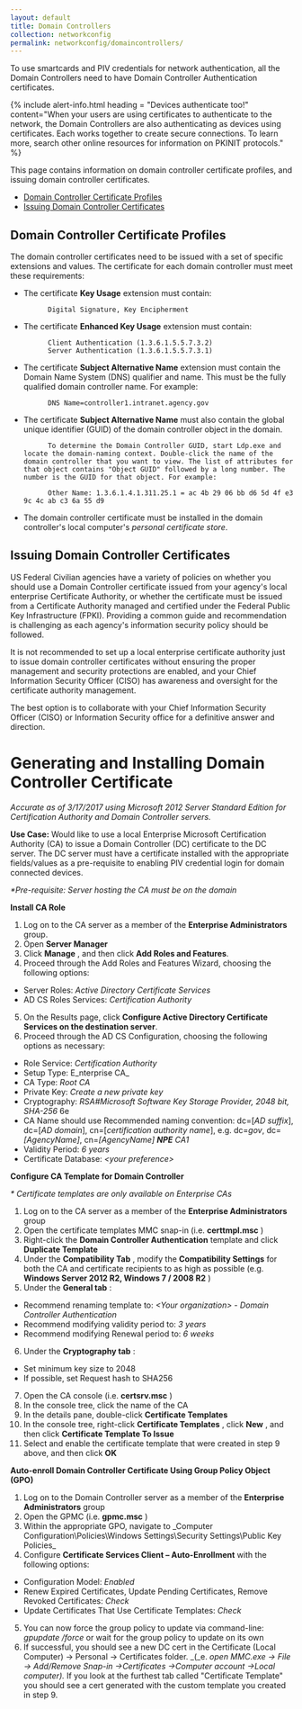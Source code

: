 ```yaml
---
layout: default
title: Domain Controllers
collection: networkconfig
permalink: networkconfig/domaincontrollers/
---
```


To use smartcards and PIV credentials for network authentication, all the Domain Controllers need to have Domain Controller Authentication certificates.

{% include alert-info.html heading = "Devices authenticate too!" content="When your users are using certificates to authenticate to the network, the Domain Controllers are also authenticating as devices using certificates.  Each works together to create secure connections.  To learn more, search other online resources for information on PKINIT protocols." %}

This page contains information on domain controller certificate profiles, and issuing domain controller certificates.

- [Domain Controller Certificate Profiles](#domain-controller-certificate-profiles)
- [Issuing Domain Controller Certificates](#issuing-domain-controller-certificates)

## Domain Controller Certificate Profiles
The domain controller certificates need to be issued with a set of specific extensions and values.  The certificate for each domain controller must meet these requirements:

- The certificate **Key Usage** extension must contain:

            Digital Signature, Key Encipherment

- The certificate **Enhanced Key Usage** extension must contain:

            Client Authentication (1.3.6.1.5.5.7.3.2)
            Server Authentication (1.3.6.1.5.5.7.3.1)

- The certificate **Subject Alternative Name** extension must contain the Domain Name System (DNS) qualifier and name.  This must be the fully qualified domain controller name.  For example:

            DNS Name=controller1.intranet.agency.gov

- The certificate **Subject Alternative Name** must also contain the global unique identifier (GUID) of the domain controller object in the domain.

            To determine the Domain Controller GUID, start Ldp.exe and locate the domain-naming context. Double-click the name of the domain controller that you want to view. The list of attributes for that object contains "Object GUID" followed by a long number. The number is the GUID for that object. For example:

            Other Name: 1.3.6.1.4.1.311.25.1 = ac 4b 29 06 bb d6 5d 4f e3 9c 4c ab c3 6a 55 d9

- The domain controller certificate must be installed in the domain controller's local computer's _personal certificate store_.

## Issuing Domain Controller Certificates
US Federal Civilian agencies have a variety of policies on whether you should use a Domain Controller certificate issued from your agency's local enterprise Certificate Authority, or whether the certificate must be issued from a Certificate Authority managed and certified under the Federal Public Key Infrastructure (FPKI).  Providing a common guide and recommendation is challenging as each agency's information security policy should be followed.

It is not recommended to set up a local enterprise certificate authority just to issue domain controller certificates without ensuring the proper management and security protections are enabled, and your Chief Information Security Officer (CISO) has awareness and oversight for the certificate authority management.

The best option is to collaborate with your Chief Information Security Officer (CISO) or Information Security office for a definitive answer and direction.


# Generating and Installing Domain Controller Certificate

_Accurate as of 3/17/2017 using Microsoft 2012 Server Standard Edition for Certification Authority and Domain Controller servers._

**Use Case:** Would like to use a local Enterprise Microsoft Certification Authority (CA) to issue a Domain Controller (DC) certificate to the DC server. The DC server must have a certificate installed with the appropriate fields/values as a pre-requisite to enabling PIV credential login for domain connected devices.

_\*Pre-requisite: Server hosting the CA must be on the domain_

**Install CA Role**

1. Log on to the CA server as a member of the **Enterprise Administrators** group.
2. Open **Server Manager**
3. Click **Manage** , and then click **Add Roles and Features**.
4. Proceed through the Add Roles and Features Wizard, choosing the following options:
  * Server Roles: _Active Directory Certificate Services_
  * AD CS Roles Services: _Certification Authority_ 
5. On the Results page, click **Configure Active Directory Certificate Services on the destination server**.
6. Proceed through the AD CS Configuration, choosing the following options as necessary:
  * Role Service: _Certification Authority_ 
  * Setup Type: E_nterprise CA_ 
  * CA Type: _Root CA_
  * Private Key: _Create a new private key_ 
  * Cryptography: _RSA#Microsoft Software Key Storage Provider, 2048 bit, SHA-256_ 6e
  * CA Name should use Recommended naming convention:
        dc=[_AD suffix_], dc=[_AD domain_], cn=[_certification authority name_], 
        e.g. dc=_gov_, dc=_[AgencyName]_, cn=_[AgencyName] __NPE__ CA1_ 
  * Validity Period: _6 years_ 
  * Certificate Database: _&lt;your preference&gt;_ 



**Configure CA Template for Domain Controller**

_\* Certificate templates are only available on Enterprise CAs_

1. Log on to the CA server as a member of the **Enterprise Administrators** group
2. Open the certificate templates MMC snap-in (i.e. **certtmpl.msc** )
3. Right-click the **Domain Controller Authentication** template and click **Duplicate Template**
4. Under the **Compatibility Tab** , modify the **Compatibility Settings** for both the CA and certificate recipients to as high as possible (e.g. **Windows Server 2012 R2, Windows 7 / 2008 R2** )
5. Under the **General tab** :
  * Recommend renaming template to: _&lt;Your organization&gt; - Domain Controller Authentication_
  * Recommend modifying validity period to:  _3 years_
  * Recommend modifying Renewal period to: _6 weeks_
6. Under the **Cryptography tab** :
  * Set minimum key size to 2048
  * If possible, set Request hash to SHA256
7. Open the CA console (i.e. **certsrv.msc** )
8. In the console tree, click the name of the CA
9. In the details pane, double-click **Certificate Templates**
10. In the console tree, right-click **Certificate Templates** , click **New** , and then click **Certificate Template To Issue**
11. Select and enable the certificate template that were created in step 9 above, and then click **OK**

**Auto-enroll Domain Controller Certificate Using Group Policy Object (GPO)**

1. Log on to the Domain Controller server as a member of the **Enterprise Administrators** group
2. Open the GPMC (i.e. **gpmc.msc** )
3. Within the appropriate GPO, navigate to _Computer Configuration\Policies\Windows Settings\Security Settings\Public Key Policies\_
4. Configure **Certificate Services Client – Auto-Enrollment** with the following options:
  * Configuration Model: _Enabled_
  * Renew Expired Certificates, Update Pending Certificates, Remove Revoked Certificates: _Check_
  * Update Certificates That Use Certificate Templates: _Check_
5. You can now force the group policy to update via command-line: _gpupdate /force_ or wait for the group policy to update on its own
6. If successful, you should see a new DC cert in the Certificate (Local Computer) -&gt; Personal -&gt; Certificates folder. _(_e. _open MMC.exe -&gt; File -&gt; Add/Remove Snap-in -&gt;Certificates -&gt;Computer account -&gt;Local computer)._ If you look at the furthest tab called &quot;Certificate Template&quot; you should see a cert generated with the custom template you created in step 9.
